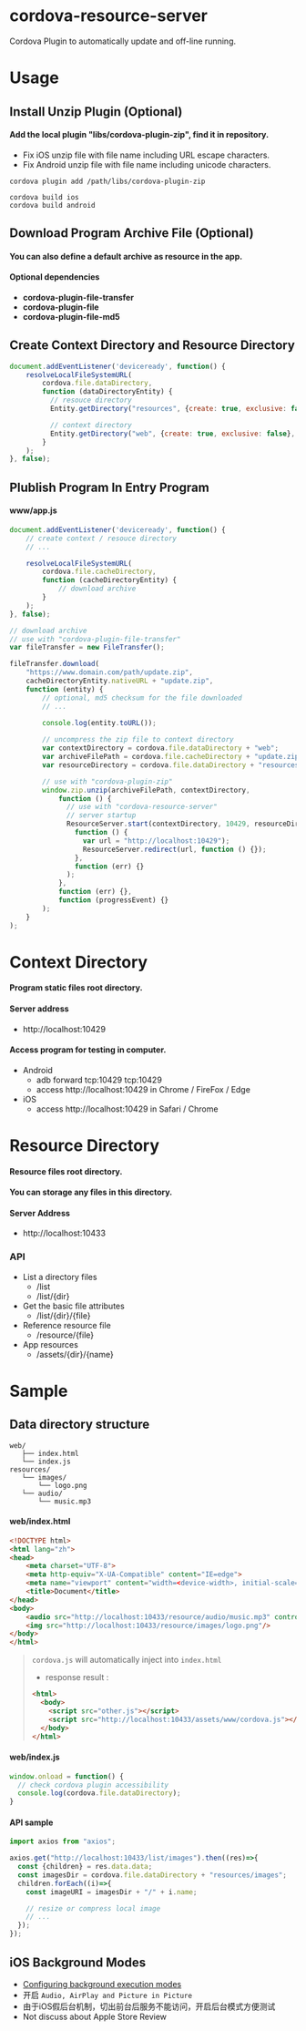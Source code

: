 # cordova-resource-server
Cordova Plugin to automatically update and off-line running.<br/>

# Usage
## Install Unzip Plugin (Optional)
#### Add the local plugin "libs/cordova-plugin-zip", find it in repository.
+ Fix iOS unzip file with file name including URL escape characters.
+ Fix Android unzip file with file name including unicode characters.
```
cordova plugin add /path/libs/cordova-plugin-zip

cordova build ios
cordova build android
```

## Download Program Archive File (Optional)
#### You can also define a default archive as resource in the app.
#### Optional dependencies
+ **cordova-plugin-file-transfer**
+ **cordova-plugin-file**
+ **cordova-plugin-file-md5**

## Create Context Directory and Resource Directory
```javascript
document.addEventListener('deviceready', function() {
    resolveLocalFileSystemURL(
        cordova.file.dataDirectory,
        function (dataDirectoryEntity) {
          // resouce directory 
          Entity.getDirectory("resources", {create: true, exclusive: false}, success, fail);

          // context directory
          Entity.getDirectory("web", {create: true, exclusive: false}, success, fail);
        }
    );
}, false);
```

## Plublish Program In Entry Program
#### **www/app.js**
```javascript
document.addEventListener('deviceready', function() {
    // create context / resouce directory
    // ...

    resolveLocalFileSystemURL(
        cordova.file.cacheDirectory,
        function (cacheDirectoryEntity) {
            // download archive
        }
    );
}, false);
```
```javascript
// download archive
// use with "cordova-plugin-file-transfer"
var fileTransfer = new FileTransfer();

fileTransfer.download(
    "https://www.domain.com/path/update.zip",
    cacheDirectoryEntity.nativeURL + "update.zip",
    function (entity) {
        // optional, md5 checksum for the file downloaded
        // ...
        
        console.log(entity.toURL());

        // uncompress the zip file to context directory
        var contextDirectory = cordova.file.dataDirectory + "web";
        var archiveFilePath = cordova.file.cacheDirectory + "update.zip";
        var resourceDirectory = cordova.file.dataDirectory + "resources";

        // use with "cordova-plugin-zip"
        window.zip.unzip(archiveFilePath, contextDirectory,
            function () {
              // use with "cordova-resource-server"
              // server startup
              ResourceServer.start(contextDirectory, 10429, resourceDirectory, 10433,    
                function () {
                  var url = "http://localhost:10429");
                  ResourceServer.redirect(url, function () {});
                },
                function (err) {}
              );
            },
            function (err) {},
            function (progressEvent) {}
        );
    }
);
```

# Context Directory
#### Program static files root directory.
#### Server address
+ http://localhost:10429
#### Access program for testing in computer.
+ Android 
  - adb forward tcp:10429 tcp:10429
  - access http://localhost:10429 in Chrome / FireFox / Edge
+ iOS
  - access http://localhost:10429 in Safari / Chrome



# Resource Directory
#### Resource files root directory.
#### You can storage any files in this directory.
#### Server Address
+ http://localhost:10433

### API
+ List a directory files
  - /list
  - /list/{dir}
+ Get the basic file attributes
  - /list/{dir}/{file}
+ Reference resource file
  - /resource/{file}
+ App resources
  - /assets/{dir}/{name}

# Sample
## Data directory structure

 ```
web/
    ├── index.html
    └── index.js
resources/
    └── images/
        └── logo.png
    └── audio/
        └── music.mp3
 ```
#### **web/index.html**
```html
<!DOCTYPE html>
<html lang="zh">
<head>
    <meta charset="UTF-8">
    <meta http-equiv="X-UA-Compatible" content="IE=edge">
    <meta name="viewport" content="width=<device-width>, initial-scale=1.0">
    <title>Document</title>
</head>
<body>
    <audio src="http://localhost:10433/resource/audio/music.mp3" controls/>
    <img src="http://localhost:10433/resource/images/logo.png"/>
</body>
</html>
```
> `cordova.js` will automatically inject into `index.html` <br>
> + response result : 
> ```html
> <html>
>   <body>
>     <script src="other.js"></script>
>     <script src="http://localhost:10433/assets/www/cordova.js"></script>      
>   </body>
> </html>
> ```

#### **web/index.js**
```javascript
window.onload = function() {
  // check cordova plugin accessibility
  console.log(cordova.file.dataDirectory);
}
```

#### API sample
```javascript
import axios from "axios";

axios.get("http://localhost:10433/list/images").then((res)=>{
  const {children} = res.data.data;
  const imagesDir = cordova.file.dataDirectory + "resources/images";
  children.forEach((i)=>{
    const imageURI = imagesDir + "/" + i.name;

    // resize or compress local image
    // ...
  });
});
```

## iOS Background Modes
+ [Configuring background execution modes](https://developer.apple.com/documentation/xcode/configuring-background-execution-modes/)
+ 开启 `Audio, AirPlay and Picture in Picture`
+ 由于iOS假后台机制，切出前台后服务不能访问，开启后台模式方便测试
+ Not discuss about Apple Store Review